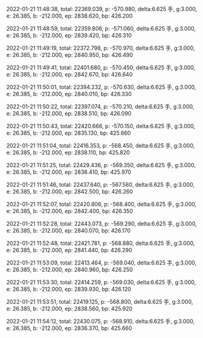 2022-01-21 11:48:38, total: 22369.039, p: -570.980, delta:6.625 手, g:3.000, e: 26.385, b: -212.000, ep: 2838.620, bp: 426.200

2022-01-21 11:48:59, total: 22359.806, p: -571.060, delta:6.625 手, g:3.000, e: 26.385, b: -212.000, ep: 2839.420, bp: 426.310

2022-01-21 11:49:19, total: 22372.798, p: -570.970, delta:6.625 手, g:3.000, e: 26.385, b: -212.000, ep: 2840.950, bp: 426.490

2022-01-21 11:49:41, total: 22401.680, p: -570.450, delta:6.625 手, g:3.000, e: 26.385, b: -212.000, ep: 2842.670, bp: 426.640

2022-01-21 11:50:01, total: 22394.232, p: -570.630, delta:6.625 手, g:3.000, e: 26.385, b: -212.000, ep: 2840.010, bp: 426.330

2022-01-21 11:50:22, total: 22397.074, p: -570.210, delta:6.625 手, g:3.000, e: 26.385, b: -212.000, ep: 2838.510, bp: 426.090

2022-01-21 11:50:43, total: 22420.666, p: -570.150, delta:6.625 手, g:3.000, e: 26.385, b: -212.000, ep: 2835.130, bp: 425.660

2022-01-21 11:51:04, total: 22416.353, p: -568.450, delta:6.625 手, g:3.000, e: 26.385, b: -212.000, ep: 2838.110, bp: 425.820

2022-01-21 11:51:25, total: 22429.436, p: -569.350, delta:6.625 手, g:3.000, e: 26.385, b: -212.000, ep: 2838.410, bp: 425.970

2022-01-21 11:51:46, total: 22437.640, p: -567.580, delta:6.625 手, g:3.000, e: 26.385, b: -212.000, ep: 2842.500, bp: 426.260

2022-01-21 11:52:07, total: 22420.806, p: -568.400, delta:6.625 手, g:3.000, e: 26.385, b: -212.000, ep: 2842.400, bp: 426.350

2022-01-21 11:52:28, total: 22443.073, p: -569.290, delta:6.625 手, g:3.000, e: 26.385, b: -212.000, ep: 2840.070, bp: 426.170

2022-01-21 11:52:48, total: 22421.781, p: -568.880, delta:6.625 手, g:3.000, e: 26.385, b: -212.000, ep: 2841.440, bp: 426.290

2022-01-21 11:53:09, total: 22413.464, p: -569.040, delta:6.625 手, g:3.000, e: 26.385, b: -212.000, ep: 2840.960, bp: 426.250

2022-01-21 11:53:30, total: 22414.259, p: -569.030, delta:6.625 手, g:3.000, e: 26.385, b: -212.000, ep: 2839.930, bp: 426.120

2022-01-21 11:53:51, total: 22419.125, p: -568.800, delta:6.625 手, g:3.000, e: 26.385, b: -212.000, ep: 2838.560, bp: 425.920

2022-01-21 11:54:12, total: 22430.075, p: -568.910, delta:6.625 手, g:3.000, e: 26.385, b: -212.000, ep: 2836.370, bp: 425.660